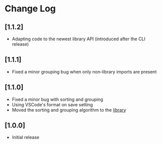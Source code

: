 # Change Log

## [1.1.2]
- Adapting code to the newest library API (introduced after the CLI release)

## [1.1.1]
- Fixed a minor grouping bug when only non-library imports are present

## [1.1.0]
- Fixed a minor bug with sorting and grouping
- Using VSCode's format on save setting
- Moved the sorting and grouping algorithm to the [library](https://github.com/znikola/es6-typescript-import-sorter)

## [1.0.0]
- Initial release